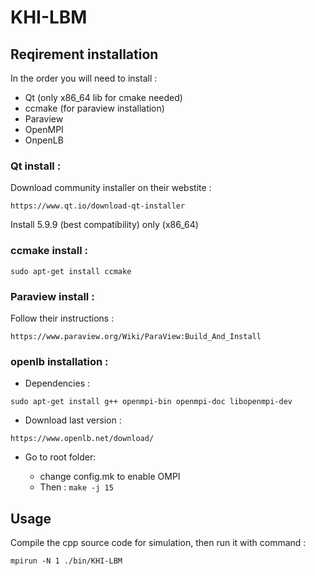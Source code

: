 # KHI-LBM

## Reqirement installation
In the order you will need to install :
* Qt (only x86_64 lib for cmake needed)
* ccmake (for paraview installation)
* Paraview
* OpenMPI
* OnpenLB

### Qt install :

Download community installer on their webstite :

```
https://www.qt.io/download-qt-installer
```
Install 5.9.9 (best compatibility) only (x86_64)
### ccmake install :

```
sudo apt-get install ccmake
```
### Paraview install :

Follow their instructions :

```
https://www.paraview.org/Wiki/ParaView:Build_And_Install
```

### openlb installation :

* Dependencies :

```
sudo apt-get install g++ openmpi-bin openmpi-doc libopenmpi-dev
```
* Download last version :
```
https://www.openlb.net/download/
```
* Go to root folder:


  * change config.mk to enable OMPI
  * Then : ``` make -j 15 ```

## Usage

Compile the cpp source code for simulation, then run it with command :

```
mpirun -N 1 ./bin/KHI-LBM
```